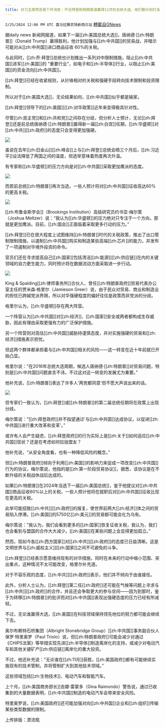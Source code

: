 ```yaml
---
title: 对习主席而言是个坏消息：不论拜登和特朗普谁赢得11月的总统大选，他们都计划打击中共国
---
```

`2/25/2024 12:06 PM UTC 喜马拉雅农场新西兰站` [轉載自GNews](https://gnews.org/articles/2339666)

据daily news 新闻网报道，如果下一届[[zh:美国总统大选]]，唐纳德·[[zh:特朗普]]（Donald Trump）赢得胜利，他计划加强与[[zh:中共国]]的贸易战，并暗示可能对从[[zh:中共国]]进口商品征收 60%的关税。

与此同时，[[zh:乔·拜登]]总统也计划推出一系列对中限制措施，阻止[[zh:中共国]]进军[[zh:美国]]的 "重要行业"，如电子和[[zh:半导体]]行业，以阻止[[zh:美国]]的资金流向[[zh:中共国]]。

[[zh:拜登]]已经在收紧规则，从针锋相对的关税和强硬手段转向技术限制和投资限制。

所以对于[[zh:美国大选]]，无论结果如何，[[zh:中共国]]似乎都是输家。

[[zh:拜登]]领导下的[[zh:美国]][[zh:对华政策]]近年来变得极具针对性。

尽管[[zh:民主党]]和[[zh:共和党]]之间存在分歧，但分析人士预计，无论[[zh:拜登]]还是前总统唐纳德·[[zh:特朗普]]赢得新一届[[zh:白宫]]任期，[[zh:华盛顿]]对[[zh:中共]][[zh:政府]]的态度只会变得更加强硬。

![](ipfs://QmdbuUbRRaKbWYSbxHxvBFf8bxMLgXm9ZUq3ZMP3mAdnoj?.png)

虽说在去年[[zh:旧金山]][[zh:峰会]]上与[[zh:拜登]]总统会晤三个月后，[[zh:习近平]]设法降低了两国之间的温度，但选举意味着热度再次升温。

有专家称[[zh:华盛顿]]的压力方向是对[[zh:中共国]]采取更加鹰派的态度。

![](ipfs://QmQLn7Nn6oG5mDMBM63eDhRq75Su2UmtgLC5BWUCAGXLaV?.png)

而若前总统[[zh:特朗普]]再次当选，一些人预计将对[[zh:中共国]]征收高达60%的更高关税。

![](ipfs://QmaefDFhg1kyK4RAJRrLsu8R6uFspd4jpnVSX6VXEM5Bjh?.png)

[[zh:布鲁金斯学会]]（Brookings Institution）高级研究员约书亚·梅尔策（Joshua Meltzer）说：“我认为[[zh:华盛顿]]的压力绝对只专注于一个方向，那就是更加鹰派。目前，[[zh:国会]]正面临着采取更多行动的压力。”

[[zh:拜登]]已在很大程度上试图维持[[zh:特朗普]]时代的关税政策，推出了出口管制限制措施，以遏制[[zh:中共国]]购买和制造某些高端[[zh:芯片]]的能力，并发布了一项遏制对华境外投资的命令。

官员们还在寻求提高自己[[zh:国家]]包括清洁[[zh:能源]][[zh:供应链]]在内的关键领域的自力更生能力，同时预计将在数据流动方面采取进一步行动。
 
![](ipfs://QmScgFZrE7VpWs6hMUxNyDg8xZ7P5edZrGVNHtywz6tDfG?.png)

King & Spalding[[zh:律师事务所]]合伙人、曾任[[zh:特朗普政府]]贸易代表办公室主任的贾米森·格里尔（Jamieson Greer）说，由于民众对贸易、商业和制造业的担忧已跨越党派界限，所以对华强硬程度的偏好往往是政策而非党派的分歧。

格里尔认为，[[zh:华盛顿]]存在两大阵营。

一个阵营认为[[zh:中共国]]对[[zh:经济]]、[[zh:国家]]安全或两者都构成生存威胁，因此有理由采取更强有力的广泛保护措施。

另一个阵营则对高估[[zh:中共国]]威胁持谨慎态度，并对实施强硬的贸易和[[zh:经济]]措施表示担忧。

但这两个群体都承担着与[[zh:中共国]]相关的风险——这一转变在近十年前就已开始凸显。

格里尔说："在2016年总统大选周期，候选人唐纳德·[[zh:特朗普]]对贸易问题，特别是[[zh:中共国]]问题直言不讳，不过这对这一转变的发展尤为重要。”

他补充说，[[zh:特朗普]]表达了许多人'两党都同意'但不愿大声说出来的话。

![](ipfs://QmUDoEGkRjXgNgvZCbEHPvUS9Qx27tC4KRwp7vhoTUi5uz?.png)

但专家们一致认为，[[zh:拜登]]或[[zh:特朗普]]的第二届总统任期将在政策上出现分歧。

梅尔策说："[[zh:拜登政府]]并不指望通过'与[[zh:中共国]]达成协议，以促进[[zh:中共国]]进行重大改革和变革'。”

或许有人会产生疑虑，[[zh:拜登政府]]的行为实际上是[[zh:关于]]如何适应[[zh:中共国]]现状？还是在考虑如何拉拢盟友？

他补充说，“从安全角度看，也有一种降低风险的概念。”

但[[zh:特朗普政府]]倾向于利用[[zh:美国]]的影响力来促成一项改变[[zh:中共国]]行为的协议，梅尔策说，他指的是[[zh:第一阶段贸易协议]]，据悉，该协议是在不断升级的关税战休战后达成的。

如果[[zh:特朗普]]在2024年当选下一届[[zh:美国总统]]，鉴于他提议对[[zh:中共国]]商品征收60%以上的关税，一些人预计他将在就职后对[[zh:中共国]]征收比现在更高的关税。

此举可能招致[[zh:中共]][[zh:政府]]的报复，使世界前两大[[zh:经济]]体之间的贸易陷入停滞。[[zh:美国]]的5750亿[[zh:美元]]的贸易额可能会化为乌有。

梅尔策说："我认为，我们会看到更多的[[zh:国家]]恢复征收关税，我认为，我们也会看到与盟国的合作大大减少。[[zh:美国]]在某些问题上会显得更加孤立。”

然而，现如今各[[zh:西方国家]]对[[zh:中共]][[zh:政府]]的态度已日益清晰。这是文明世界与[[zh:威权主义]][[zh:国家]]之间不可避免的斗争。

[[zh:拜登]]已经表示愿意维持现有的对华措施，同时在未来的行动中缩小范围、突出重点，这种情况不太可能改变，格里尔补充道。

对于不容乐观的态度，[[zh:中共]][[zh:政府]]表示，他们并不倾向于由谁接任。

此外，分析人士认为，[[zh:拜登]]第二任[[zh:政府]]还可能在气候等问题上寻求与[[zh:中共]][[zh:政府]]的合作，并且还会争取更大的参与空间——因为到那时，鉴于为转移[[zh:特朗普]]的批评而对[[zh:中共国]]表现出强硬态度的压力已经有所减轻。

不过，无论谁赢得大选，[[zh:美国]]在科技领域保持领先地位的努力都可能会继续下去。

奥尔布赖特石桥集团（Albright Stonebridge Group）[[zh:中共国]]事务副合伙人保罗·特里奥罗（Paul Triolo）说，但[[zh:特朗普政府]]可能会减少对通过《CHIPS法案》等举措实现先进[[zh:半导体]]制造离岸化的支持，或减少对电动汽车和其他关键矿产[[zh:供应链]]离岸化的重大投资。

不过，他还补充说："无论谁在[[zh:11月]]获胜，[[zh:美国政府]]都有可能继续实施现有的技术管制，并将管制扩大到其他技术领域。”

这些领域包括[[zh:生物技术]]、电动汽车和智能汽车。

上个月，[[zh:美国商务部长]]吉娜·雷蒙多（Gina Raimondo）警告说，通过已收集到的大量数据表明，[[zh:中共国]]制造的电动汽车会带来安全风险。

特里奥罗说，[[zh:美国政府]]还可能加强对向[[zh:中共国]]企业和[[zh:组织]]传输某些类型数据的限制。

上传排版：漂流瓶
